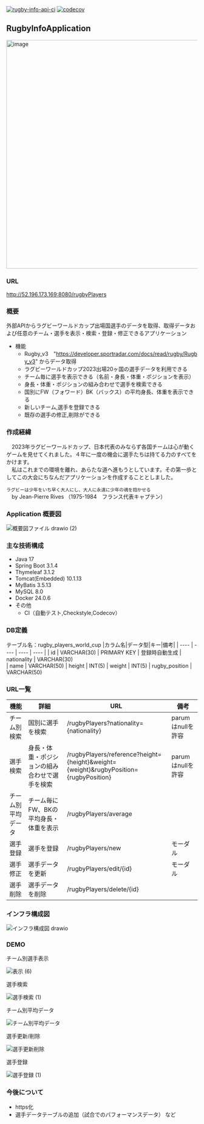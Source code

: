 [![rugby-info-api-ci](https://github.com/Satoru-Oki/RugbyInfoApplication/actions/workflows/ci.yml/badge.svg)](https://github.com/Satoru-Oki/RugbyInfoApplication/actions/workflows/ci.yml)
[![codecov](https://codecov.io/gh/Satoru-Oki/RugbyInfoApplication/graph/badge.svg?token=HWS58KBUOY)](https://codecov.io/gh/Satoru-Oki/RugbyInfoApplication)


## RugbyInfoApplication
<img width="600" alt="image" src="https://github.com/Satoru-Oki/RugbyInfoApplication/assets/143796169/cee51615-75a5-4347-995b-c433f1bdd26d">

### URL
http://52.196.173.169:8080/rugbyPlayers

### 概要  
外部APIからラグビーワールドカップ出場国選手のデータを取得、取得データおよび任意のチーム・選手を表示・検索・登録・修正できるアプリケーション

- 機能  
  - Rugby_v3　"https://developer.sportradar.com/docs/read/rugby/Rugby_v3"  からデータ取得  
  - ラグビーワールドカップ2023出場20ヶ国の選手データを利用できる
  - チーム毎に選手を表示できる（名前・身長・体重・ポジションを表示）
  - 身長・体重・ポジションの組み合わせで選手を検索できる
  - 国別にFW（フォワード）BK（バックス）の平均身長、体重を表示できる
  - 新しいチーム,選手を登録できる
  - 既存の選手の修正,削除ができる

### 作成経緯
　2023年ラグビーワールドカップ、日本代表のみならず各国チームは心が動くゲームを見せてくれました。４年に一度の機会に選手たちは持てる力のすべてをかけます。  
　私はこれまでの環境を離れ、あらたな道へ進もうとしています。その第一歩としてこの大会にちなんだアプリケーションを作成することとしました。

`ラグビーは少年をいち早く大人にし、大人に永遠に少年の魂を抱かせる`  
　by Jean-Pierre Rives （1975-1984　フランス代表キャプテン）

### Application 概要図
![概要図ファイル drawio (2)](https://github.com/Satoru-Oki/RugbyInfoApplication/assets/143796169/75bfec0e-e97d-466b-a8bd-8e030ddafc21)

### 主な技術構成
- Java 17
- Spring Boot 3.1.4
- Thymeleaf 3.1.2
- Tomcat(Embedded) 10.1.13
- MyBatis 3.5.13
- MySQL 8.0
- Docker 24.0.6
- その他
  - CI（自動テスト,Checkstyle,Codecov）
    
### DB定義
テーブル名：rugby_players_world_cup
|カラム名|データ型|キー|備考|
| ---- | ---- | ---- | ---- |
| id | VARCHAR(30) | PRIMARY KEY | 登録時自動生成
| nationality | VARCHAR(30)  
| name | VARCHAR(50) 
| height | INT(5) 
| weight | INT(5) 
| rugby_position | VARCHAR(50) 

### URL一覧
| 機能 | 詳細 | URL | 備考 |
| ---- | ---- |----|----|
| チーム別検索 | 国別に選手を検索 |/rugbyPlayers?nationality={nationality} |parumはnullを許容
| 選手検索 | 身長・体重・ポジションの組み合わせで選手を検索|/rugbyPlayers/reference?height={height}&weight={weight}&rugbyPosition={rugbyPosition}|parumはnullを許容
| チーム別平均データ | チーム毎にFW、BKの平均身長・体重を表示 |/rugbyPlayers/average
| 選手登録 | 選手を登録 |/rugbyPlayers/new | モーダル
| 選手修正 | 選手データを更新 |/rugbyPlayers/edit/{id} | モーダル
| 選手削除 | 選手データを削除 |/rugbyPlayers/delete/{id} 

### インフラ構成図
![インフラ構成図 drawio](https://github.com/Satoru-Oki/RugbyInfoApplication/assets/143796169/37cc1127-4bdd-46dc-a9e2-d3925adc1a1b)

### DEMO
チーム別選手表示 

![表示 (6)](https://github.com/Satoru-Oki/RugbyInfoApplication/assets/143796169/a04ea8da-1d5f-4017-b02e-8e3b0336fab7) 

選手検索 

![選手検索 (1)](https://github.com/Satoru-Oki/RugbyInfoApplication/assets/143796169/a1b53bb0-a234-488d-a6e9-b0352dd03871)

チーム別平均データ

![チーム別平均データ](https://github.com/Satoru-Oki/RugbyInfoApplication/assets/143796169/eb456ad0-577b-41b9-9726-0ab58d47b1d6)

選手更新/削除

![選手更新削除](https://github.com/Satoru-Oki/RugbyInfoApplication/assets/143796169/2d4a0768-5860-4c54-8f6c-6c636a0b51e2)

選手登録

![選手登録 (1)](https://github.com/Satoru-Oki/RugbyInfoApplication/assets/143796169/3b1fa986-e893-498d-b1e7-0b2a00e3fc2b)

### 今後について
- https化
- 選手データテーブルの追加（試合でのパフォーマンスデータ）
など



